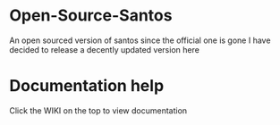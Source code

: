 # Open-Source-Santos
An open sourced version of santos since the official one is gone I have decided to release a decently updated version here


# Documentation help
Click the WIKI on the top to view documentation 
